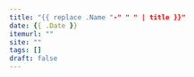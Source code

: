 ```yaml
---
title: "{{ replace .Name "-" " " | title }}"
date: {{ .Date }}
itemurl: ""
site: ""
tags: []
draft: false
---
```


